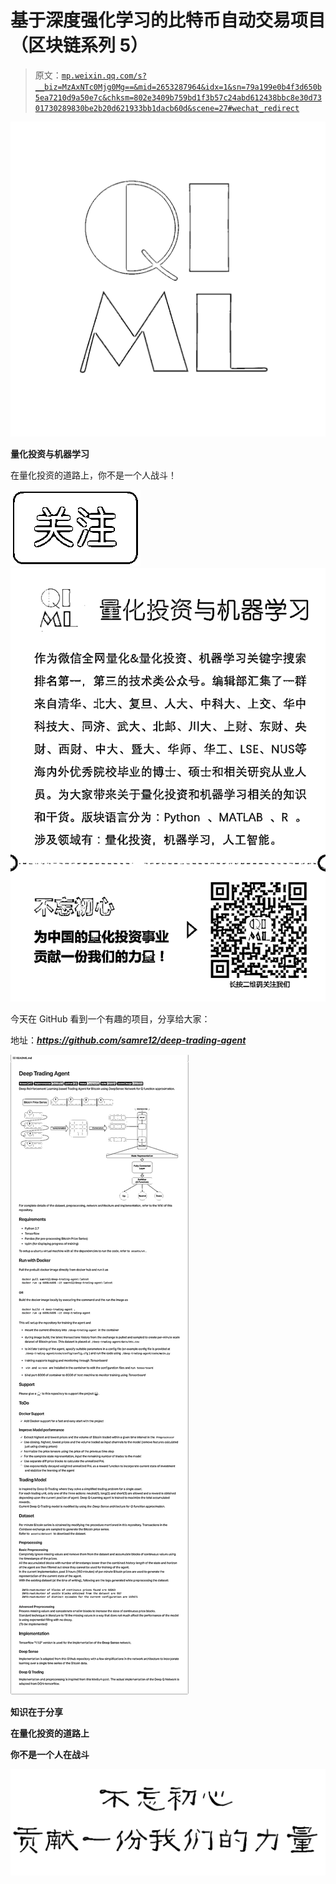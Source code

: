 # 基于深度强化学习的比特币自动交易项目（区块链系列 5）

> 原文：[`mp.weixin.qq.com/s?__biz=MzAxNTc0Mjg0Mg==&mid=2653287964&idx=1&sn=79a199e0b4f3d650b5ea7210d9a50e7c&chksm=802e3409b759bd1f3b57c24abd612438bbc8e30d7301730289830be2b20d621933bb1dacb60d&scene=27#wechat_redirect`](http://mp.weixin.qq.com/s?__biz=MzAxNTc0Mjg0Mg==&mid=2653287964&idx=1&sn=79a199e0b4f3d650b5ea7210d9a50e7c&chksm=802e3409b759bd1f3b57c24abd612438bbc8e30d7301730289830be2b20d621933bb1dacb60d&scene=27#wechat_redirect)

![](img/0c3ddf05156b60d71602451bec763375.png)

**量化投资与机器学习**

在量化投资的道路上，你不是一个人战斗！

![](img/a8465e65bf54c375c9f3fba202bb9d86.png) ![](img/70f852b412b4ec40489fcd4c5d400e14.png)

今天在 GitHub 看到一个有趣的项目，分享给大家：

地址：***https://github.com/samre12/deep-trading-agent***

![](img/86886c64b19bfd940a4a0a6618b69e93.png)

**知识在于分享**

**在量化投资的道路上**

**你不是一个人在战斗**

**![](img/ab31c7f71559ea97726b91345e9ffb76.png)**